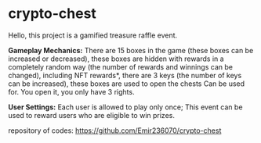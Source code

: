 # crypto-chest

Hello, this project is a gamified treasure raffle event.

**Gameplay Mechanics:** There are 15 boxes in the game (these boxes can be increased or decreased), these boxes are hidden with rewards in a completely random way (the number of rewards and winnings can be changed), including NFT rewards*, there are 3 keys (the number of keys can be increased), these boxes are used to open the chests Can be used for. You open it, you only have 3 rights.

**User Settings:** Each user is allowed to play only once; This event can be used to reward users who are eligible to win prizes.

repository of codes: https://github.com/Emir236070/crypto-chest
